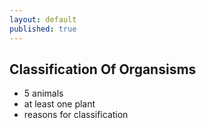 ```yaml
---
layout: default
published: true
---
```


## Classification Of Organsisms

* 5 animals
* at least one plant
* reasons for classification
